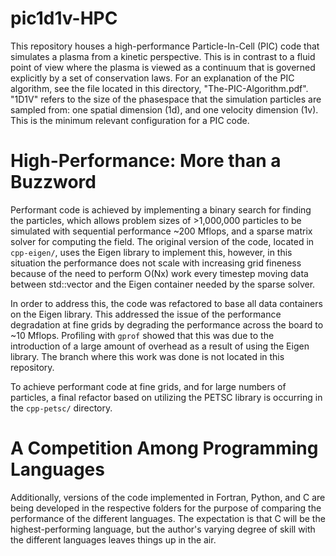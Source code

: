 # pic1d1v-HPC
This repository houses a high-performance Particle-In-Cell (PIC) code that simulates a plasma from a kinetic perspective. This is in contrast to a fluid point of view where the plasma is viewed as a continuum that is governed explicitly by a set of conservation laws. For an explanation of the PIC algorithm, see the file located in this directory, "The-PIC-Algorithm.pdf". "1D1V" refers to the size of the phasespace that the simulation particles are sampled from: one spatial dimension (1d), and one velocity dimension (1v). This is the minimum relevant configuration for a PIC code. 

# High-Performance: More than a Buzzword
Performant code is achieved by implementing a binary search for finding the particles, which allows problem sizes of >1,000,000 particles to be simulated with sequential performance ~200 Mflops, and a sparse matrix solver for computing the field. The original version of the code, located in `cpp-eigen/`, uses the Eigen library to implement this, however, in this situation the performance does not scale with increasing grid fineness because of the need to perform O(Nx) work every timestep moving data between std::vector and the Eigen container needed by the sparse solver. 

In order to address this, the code was refactored to base all data containers on the Eigen library. This addressed the issue of the performance degradation at fine grids by degrading the performance across the board to ~10 Mflops. Profiling with `gprof` showed that this was due to the introduction of a large amount of overhead as a result of using the Eigen library. The branch where this work was done is not located in this repository.

To achieve performant code at fine grids, and for large numbers of particles, a final refactor based on utilizing the PETSC library is occurring in the `cpp-petsc/` directory.

# A Competition Among Programming Languages 
Additionally, versions of the code implemented in Fortran, Python, and C are being developed in the respective folders for the purpose of comparing the performance of the different languages. The expectation is that C will be the highest-performing language, but the author's varying degree of skill with the different languages leaves things up in the air.
